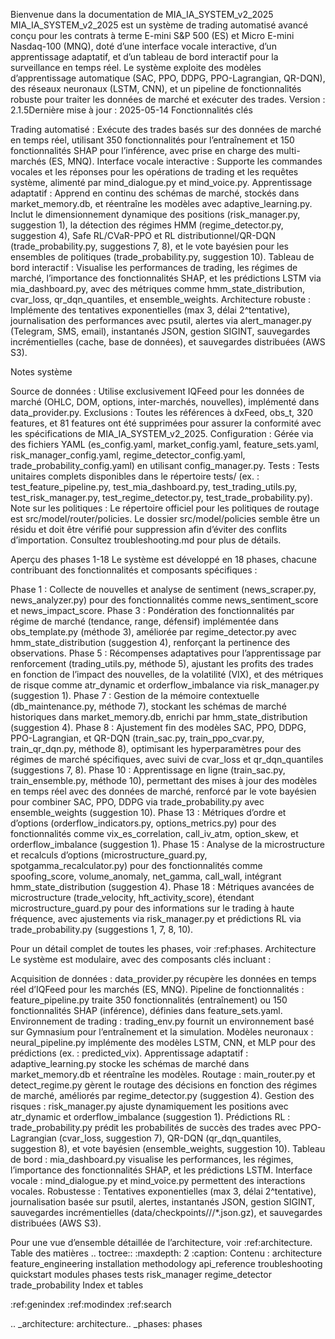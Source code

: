 Bienvenue dans la documentation de MIA_IA_SYSTEM_v2_2025
MIA_IA_SYSTEM_v2_2025 est un système de trading automatisé avancé conçu pour les contrats à terme E-mini S&P 500 (ES) et Micro E-mini Nasdaq-100 (MNQ), doté d’une interface vocale interactive, d’un apprentissage adaptatif, et d’un tableau de bord interactif pour la surveillance en temps réel. Le système exploite des modèles d’apprentissage automatique (SAC, PPO, DDPG, PPO-Lagrangian, QR-DQN), des réseaux neuronaux (LSTM, CNN), et un pipeline de fonctionnalités robuste pour traiter les données de marché et exécuter des trades.
Version : 2.1.5Dernière mise à jour : 2025-05-14
Fonctionnalités clés

Trading automatisé : Exécute des trades basés sur des données de marché en temps réel, utilisant 350 fonctionnalités pour l’entraînement et 150 fonctionnalités SHAP pour l’inférence, avec prise en charge des multi-marchés (ES, MNQ).
Interface vocale interactive : Supporte les commandes vocales et les réponses pour les opérations de trading et les requêtes système, alimenté par mind_dialogue.py et mind_voice.py.
Apprentissage adaptatif : Apprend en continu des schémas de marché, stockés dans market_memory.db, et réentraîne les modèles avec adaptive_learning.py. Inclut le dimensionnement dynamique des positions (risk_manager.py, suggestion 1), la détection des régimes HMM (regime_detector.py, suggestion 4), Safe RL/CVaR-PPO et RL distributionnel/QR-DQN (trade_probability.py, suggestions 7, 8), et le vote bayésien pour les ensembles de politiques (trade_probability.py, suggestion 10).
Tableau de bord interactif : Visualise les performances de trading, les régimes de marché, l’importance des fonctionnalités SHAP, et les prédictions LSTM via mia_dashboard.py, avec des métriques comme hmm_state_distribution, cvar_loss, qr_dqn_quantiles, et ensemble_weights.
Architecture robuste : Implémente des tentatives exponentielles (max 3, délai 2^tentative), journalisation des performances avec psutil, alertes via alert_manager.py (Telegram, SMS, email), instantanés JSON, gestion SIGINT, sauvegardes incrémentielles (cache, base de données), et sauvegardes distribuées (AWS S3).

Notes système

Source de données : Utilise exclusivement IQFeed pour les données de marché (OHLC, DOM, options, inter-marchés, nouvelles), implémenté dans data_provider.py.
Exclusions : Toutes les références à dxFeed, obs_t, 320 features, et 81 features ont été supprimées pour assurer la conformité avec les spécifications de MIA_IA_SYSTEM_v2_2025.
Configuration : Gérée via des fichiers YAML (es_config.yaml, market_config.yaml, feature_sets.yaml, risk_manager_config.yaml, regime_detector_config.yaml, trade_probability_config.yaml) en utilisant config_manager.py.
Tests : Tests unitaires complets disponibles dans le répertoire tests/ (ex. : test_feature_pipeline.py, test_mia_dashboard.py, test_trading_utils.py, test_risk_manager.py, test_regime_detector.py, test_trade_probability.py).
Note sur les politiques : Le répertoire officiel pour les politiques de routage est src/model/router/policies. Le dossier src/model/policies semble être un résidu et doit être vérifié pour suppression afin d’éviter des conflits d’importation. Consultez troubleshooting.md pour plus de détails.

Aperçu des phases 1-18
Le système est développé en 18 phases, chacune contribuant des fonctionnalités et composants spécifiques :

Phase 1 : Collecte de nouvelles et analyse de sentiment (news_scraper.py, news_analyzer.py) pour des fonctionnalités comme news_sentiment_score et news_impact_score.
Phase 3 : Pondération des fonctionnalités par régime de marché (tendance, range, défensif) implémentée dans obs_template.py (méthode 3), améliorée par regime_detector.py avec hmm_state_distribution (suggestion 4), renforçant la pertinence des observations.
Phase 5 : Récompenses adaptatives pour l’apprentissage par renforcement (trading_utils.py, méthode 5), ajustant les profits des trades en fonction de l’impact des nouvelles, de la volatilité (VIX), et des métriques de risque comme atr_dynamic et orderflow_imbalance via risk_manager.py (suggestion 1).
Phase 7 : Gestion de la mémoire contextuelle (db_maintenance.py, méthode 7), stockant les schémas de marché historiques dans market_memory.db, enrichi par hmm_state_distribution (suggestion 4).
Phase 8 : Ajustement fin des modèles SAC, PPO, DDPG, PPO-Lagrangian, et QR-DQN (train_sac.py, train_ppo_cvar.py, train_qr_dqn.py, méthode 8), optimisant les hyperparamètres pour des régimes de marché spécifiques, avec suivi de cvar_loss et qr_dqn_quantiles (suggestions 7, 8).
Phase 10 : Apprentissage en ligne (train_sac.py, train_ensemble.py, méthode 10), permettant des mises à jour des modèles en temps réel avec des données de marché, renforcé par le vote bayésien pour combiner SAC, PPO, DDPG via trade_probability.py avec ensemble_weights (suggestion 10).
Phase 13 : Métriques d’ordre et d’options (orderflow_indicators.py, options_metrics.py) pour des fonctionnalités comme vix_es_correlation, call_iv_atm, option_skew, et orderflow_imbalance (suggestion 1).
Phase 15 : Analyse de la microstructure et recalculs d’options (microstructure_guard.py, spotgamma_recalculator.py) pour des fonctionnalités comme spoofing_score, volume_anomaly, net_gamma, call_wall, intégrant hmm_state_distribution (suggestion 4).
Phase 18 : Métriques avancées de microstructure (trade_velocity, hft_activity_score), étendant microstructure_guard.py pour des informations sur le trading à haute fréquence, avec ajustements via risk_manager.py et prédictions RL via trade_probability.py (suggestions 1, 7, 8, 10).

Pour un détail complet de toutes les phases, voir :ref:phases.
Architecture
Le système est modulaire, avec des composants clés incluant :

Acquisition de données : data_provider.py récupère les données en temps réel d’IQFeed pour les marchés (ES, MNQ).
Pipeline de fonctionnalités : feature_pipeline.py traite 350 fonctionnalités (entraînement) ou 150 fonctionnalités SHAP (inférence), définies dans feature_sets.yaml.
Environnement de trading : trading_env.py fournit un environnement basé sur Gymnasium pour l’entraînement et la simulation.
Modèles neuronaux : neural_pipeline.py implémente des modèles LSTM, CNN, et MLP pour des prédictions (ex. : predicted_vix).
Apprentissage adaptatif : adaptive_learning.py stocke les schémas de marché dans market_memory.db et réentraîne les modèles.
Routage : main_router.py et detect_regime.py gèrent le routage des décisions en fonction des régimes de marché, améliorés par regime_detector.py (suggestion 4).
Gestion des risques : risk_manager.py ajuste dynamiquement les positions avec atr_dynamic et orderflow_imbalance (suggestion 1).
Prédictions RL : trade_probability.py prédit les probabilités de succès des trades avec PPO-Lagrangian (cvar_loss, suggestion 7), QR-DQN (qr_dqn_quantiles, suggestion 8), et vote bayésien (ensemble_weights, suggestion 10).
Tableau de bord : mia_dashboard.py visualise les performances, les régimes, l’importance des fonctionnalités SHAP, et les prédictions LSTM.
Interface vocale : mind_dialogue.py et mind_voice.py permettent des interactions vocales.
Robustesse : Tentatives exponentielles (max 3, délai 2^tentative), journalisation basée sur psutil, alertes, instantanés JSON, gestion SIGINT, sauvegardes incrémentielles (data/checkpoints/<module>/<market>/*.json.gz), et sauvegardes distribuées (AWS S3).

Pour une vue d’ensemble détaillée de l’architecture, voir :ref:architecture.
Table des matières
.. toctree::   :maxdepth: 2   :caption: Contenu :
   architecture   feature_engineering   installation   methodology   api_reference   troubleshooting   quickstart   modules   phases   tests   risk_manager   regime_detector   trade_probability
Index et tables

:ref:genindex
:ref:modindex
:ref:search

.. _architecture: architecture.. _phases: phases
